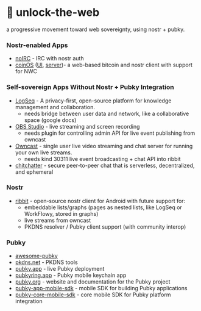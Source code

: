 # 🔏 unlock-the-web
a progressive movement toward web sovereignty, using nostr + pubky.

### Nostr-enabled Apps

- [noIRC](https://noirc.net/) - IRC with nostr auth
- [coinOS](https://github.com/coinos/) ([UI](https://github.com/coinos/coinos-ui), [server](https://github.com/coinos/coinos-server))- a web-based bitcoin and nostr client with support for NWC

### Self-sovereign Apps Without Nostr + Pubky Integration

- [LogSeq](https://github.com/logseq/logseq/) - A privacy-first, open-source platform for knowledge management and collaboration.
  - needs bridge between user data and network, like a collaborative space (google docs)
- [OBS Studio](https://github.com/obsproject/obs-studio) - live streaming and screen recording
  - needs plugin for controlling admin API for live event publishing from owncast
- [Owncast](https://github.com/owncast/owncast) - single user live video streaming and chat server for running your own live streams.
  - needs kind 30311 live event broadcasting + chat API into ribbit
- [chitchatter](https://github.com/jeremyckahn/chitchatter) - secure peer-to-peer chat that is serverless, decentralized, and ephemeral 

### Nostr

- [ribbit](https://github.com/TekkadanPlays/ribbit-android/) - open-source nostr client for Android with future support for:
  - embeddable lists/graphs (pages as nested lists, like LogSeq or WorkFlowy, stored in graphs)
  - live streams from owncast
  - PKDNS resolver / Pubky client support (with community interop)
 
### Pubky

- [awesome-pubky](https://github.com/aljazceru/awesome-pubky/)
- [pkdns.net](https://pkdns.net/) - PKDNS tools
- [pubky.app](https://pubky.app/) - live Pubky deployment
- [pubkyring.app](https://pubkyring.app/) - Pubky mobile keychain app
- [pubky.org](https://pubky.org/) - website and documentation for the Pubky project
- [pubky-app-mobile-sdk](https://github.com/pubky/pubky-app-mobile-sdk) - mobile SDK for building Pubky applications
- [pubky-core-mobile-sdk](https://github.com/pubky/pubky-core-mobile-sdk) - core mobile SDK for Pubky platform integration

